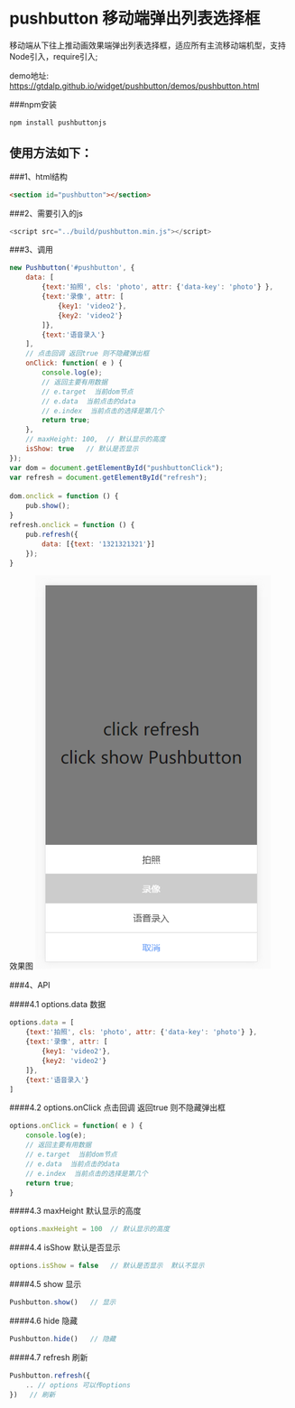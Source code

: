 # pushbutton 移动端弹出列表选择框
移动端从下往上推动画效果端弹出列表选择框，适应所有主流移动端机型，支持Node引入，require引入;


demo地址: <a href="https://gtdalp.github.io/widget/pushbutton/test.html">https://gtdalp.github.io/widget/pushbutton/demos/pushbutton.html</a>

###npm安装
```javascript
npm install pushbuttonjs
```


## 使用方法如下：

###1、html结构
```html
<section id="pushbutton"></section>
```

###2、需要引入的js
```javascript
<script src="../build/pushbutton.min.js"></script>
```
###3、调用
```javascript
new Pushbutton('#pushbutton', {
    data: [
        {text:'拍照', cls: 'photo', attr: {'data-key': 'photo'} },
        {text:'录像', attr: [
            {key1: 'video2'},
            {key2: 'video2'}
        ]},
        {text:'语音录入'}
    ],
    // 点击回调 返回true 则不隐藏弹出框
    onClick: function( e ) {
        console.log(e);
        // 返回主要有用数据
        // e.target  当前dom节点
        // e.data  当前点击的data
        // e.index  当前点击的选择是第几个
        return true;
    },
    // maxHeight: 100,  // 默认显示的高度
    isShow: true   // 默认是否显示
});
var dom = document.getElementById("pushbuttonClick");
var refresh = document.getElementById("refresh");

dom.onclick = function () {
    pub.show();
}
refresh.onclick = function () {
    pub.refresh({
        data: [{text: '1321321321'}]
    });
}
```

效果图
![demo1.png](demo1.png)

###4、API

####4.1 options.data 数据
 
```javascript
options.data = [
    {text:'拍照', cls: 'photo', attr: {'data-key': 'photo'} },
    {text:'录像', attr: [
        {key1: 'video2'},
        {key2: 'video2'}
    ]},
    {text:'语音录入'}
]
```

####4.2  options.onClick 点击回调 返回true 则不隐藏弹出框
 
```javascript
options.onClick = function( e ) {
    console.log(e);
    // 返回主要有用数据
    // e.target  当前dom节点
    // e.data  当前点击的data
    // e.index  当前点击的选择是第几个
    return true;
}
```

####4.3  maxHeight  默认显示的高度
 
```javascript
options.maxHeight = 100  // 默认显示的高度
```

####4.4  isShow   默认是否显示
 
```javascript
options.isShow = false   // 默认是否显示  默认不显示
```

####4.5  show   显示
 
```javascript
Pushbutton.show()   // 显示
```

####4.6  hide   隐藏
 
```javascript
Pushbutton.hide()   // 隐藏
```

####4.7  refresh   刷新
 
```javascript
Pushbutton.refresh({
    .. // options 可以传options
})   // 刷新
```
